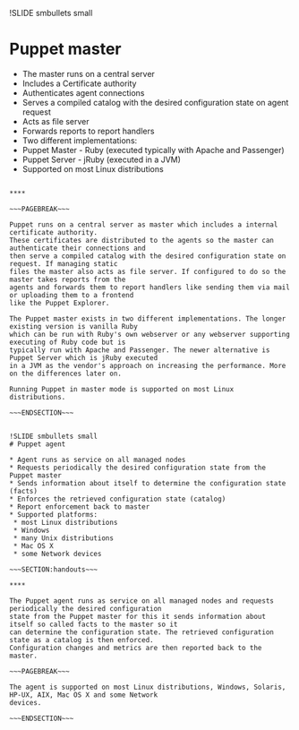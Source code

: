 !SLIDE smbullets small
# Puppet master

* The master runs on a central server
* Includes a Certificate authority
* Authenticates agent connections
* Serves a compiled catalog with the desired configuration state on agent request
* Acts as file server
* Forwards reports to report handlers
* Two different implementations:
 * Puppet Master - Ruby (executed typically with Apache and Passenger)
 * Puppet Server - jRuby (executed in a JVM)
* Supported on most Linux distributions

~~~SECTION:handouts~~~

****

~~~PAGEBREAK~~~

Puppet runs on a central server as master which includes a internal certificate authority.
These certificates are distributed to the agents so the master can authenticate their connections and
then serve a compiled catalog with the desired configuration state on request. If managing static
files the master also acts as file server. If configured to do so the master takes reports from the
agents and forwards them to report handlers like sending them via mail or uploading them to a frontend
like the Puppet Explorer.

The Puppet master exists in two different implementations. The longer existing version is vanilla Ruby
which can be run with Ruby's own webserver or any webserver supporting executing of Ruby code but is 
typically run with Apache and Passenger. The newer alternative is Puppet Server which is jRuby executed
in a JVM as the vendor's approach on increasing the performance. More on the differences later on.

Running Puppet in master mode is supported on most Linux distributions.

~~~ENDSECTION~~~


!SLIDE smbullets small
# Puppet agent

* Agent runs as service on all managed nodes
* Requests periodically the desired configuration state from the Puppet master
* Sends information about itself to determine the configuration state (facts)
* Enforces the retrieved configuration state (catalog)
* Report enforcement back to master
* Supported platforms:
 * most Linux distributions
 * Windows
 * many Unix distributions
 * Mac OS X
 * some Network devices

~~~SECTION:handouts~~~

****

The Puppet agent runs as service on all managed nodes and requests periodically the desired configuration
state from the Puppet master for this it sends information about itself so called facts to the master so it
can determine the configuration state. The retrieved configuration state as a catalog is then enforced.
Configuration changes and metrics are then reported back to the master.

~~~PAGEBREAK~~~

The agent is supported on most Linux distributions, Windows, Solaris, HP-UX, AIX, Mac OS X and some Network
devices.

~~~ENDSECTION~~~
